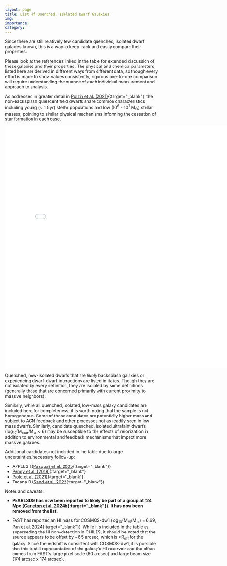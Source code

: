 ```yaml
---
layout: page
title: List of Quenched, Isolated Dwarf Galaxies
img:
importance:
category: 
---
```


Since there are still relatively few candidate quenched, isolated dwarf galaxies known, this is a way to keep track and easily compare their properties. 

Please look at the references linked in the table for extended discussion of these galaxies and their properties. The physical and chemical parameters listed here are derived in different ways from different data, so though every effort is made to show values consistently, rigorous one-to-one comparison will require understanding the nuance of each individual measurement and approach to analysis.

As addressed in greater detail in [Polzin et al. (2021)](https://ui.adsabs.harvard.edu/abs/2021ApJ...914L..23P/abstract){:target="_blank"}, the non-backsplash quiescent field dwarfs share common characteristics including young (\~ 1 Gyr) stellar populations and low (10<sup>6</sup> - 10<sup>7</sup> M<sub>⊙</sub>) stellar masses, pointing to similar physical mechanisms informing the cessation of star formation in each case.


<div class="row">
    <div class="col-sm mt-3 mt-md-0">
        <iframe src="/assets/html/quenchlist.html" frameborder='0' scrolling='yes' height="800px" width="800pt"></iframe>
    </div>
</div>


<!---
| **Name** | **RA/Dec** | **Distance (Mpc)** | **M<sub>star</sub> (M<sub>⊙</sub>)**| **Age (Gyr)** | **\[M/H\]** | **R<sub>eff</sub> (kpc)** | **sSFR (yr<sup>-1</sup>)** | **M<sub>HI</sub> (M<sub>⊙</sub>)** | **Environment** | **References**|
| :---: | :---: | :---: | :---: | :---: | :---: | :---: | :---: | :---: | :---: | :---: |
|*Cetus*|*00:26:11.0 -11:02:40*|*0.775*|*~2x10<sup>6</sup>*|*~11*|*-1.9*|*0.36 ([McConnachie & Irwin 2006](https://ui.adsabs.harvard.edu/abs/2006MNRAS.365.1263M/abstract){:target="_blank"})*| | | *likely backsplash ([Teyssier et al. 2012](https://ui.adsabs.harvard.edu/abs/2012MNRAS.426.1808T/abstract){:target="_blank"}; [Buck et al. 2019](https://ui.adsabs.harvard.edu/abs/2019MNRAS.483.1314B/abstract){:target="_blank"})* | *[Whiting et al (1999)](https://ui.adsabs.harvard.edu/abs/1999AJ....118.2767W/abstract){:target="_blank"}; [Monelli et al. (2010)](https://ui.adsabs.harvard.edu/abs/2010ApJ...720.1225M/abstract){:target="_blank"}*|
|*Tucana*|*22:41:49.6 -64:25:10*|*~0.9*|*~2x10<sup>6</sup>*|*~12*|*-1.9 (discrepant)*|*~0.2 ([Saviane et al. 1996](https://ui.adsabs.harvard.edu/abs/1996A%26A...315...40S/abstract){:target="_blank"})*| |*no detection*| *likely backsplash ([Teyssier et al. 2012](https://ui.adsabs.harvard.edu/abs/2012MNRAS.426.1808T/abstract){:target="_blank"})*|*[Lavery (1990)](https://ui.adsabs.harvard.edu/abs/1990IAUC.5139....2L/abstract){:target="_blank"}; [Lavery & Mighell (1992)](https://ui.adsabs.harvard.edu/abs/1992AJ....103...81L/abstract){:target="_blank"}; [Monelli et al. (2010)](https://ui.adsabs.harvard.edu/abs/2010ApJ...722.1864M/abstract){:target="_blank}*|
|KKR 25|16:13:47.6 +54:22:16|1.93|~10<sup>7</sup>|~1|~-1.5|~0.6|~2x10<sup>-11</sup>|8x10<sup>4</sup>|isolated| [Makarov et al. (2012)](https://ui.adsabs.harvard.edu/abs/2012MNRAS.425..709M/abstract){:target="_blank"}|
|KKs 3|02:24:44.4 -73:30:51|2.12|2.3x10<sup>7</sup>|~1|~-1.6|0.725| |1.1x10<sup>5</sup>|isolated| [Karachentsev et al. (2015)](https://ui.adsabs.harvard.edu/abs/2015MNRAS.447L..85K/abstract){:target="_blank"}; [Sharina et al. (2018)](https://ui.adsabs.harvard.edu/abs/2018Ap.....61..435S/abstract){:target="_blank"} |
|COSMOS-dw1|10:00:30.03 +02:08:59.47|22|2.38x10<sup>6</sup>|0.9|-1.577|0.45|< 1.5x10<sup>-12</sup>|no detection|isolated|[Polzin et al. (2021)](https://ui.adsabs.harvard.edu/abs/2021ApJ...914L..23P/abstract){:target="_blank"}|
|*dw0910+7326 (Blobby)*|*09:10:13.45 +73:26:19.15*|*3.21*|*9.5x10<sup>6</sup>*|*10*|*-1.2*|*0.790*|*< 3x10<sup>-10</sup>*| |*backsplash*|*[Casey et al. (2023)](https://ui.adsabs.harvard.edu/abs/2023MNRAS.520.4715C/abstract){:target="_blank"}*|
|~~PEARLSDG~~|~~12:12:18 +27:35:24~~|~~31.2~~|~~4.4x10<sup>7</sup>~~|~~1~~|~~-1.49~~|~~0.56~~|~~2x10<sup>-12</sup>~~|~~< 4x10<sup>5</sup>~~|~~isolated~~|~~[Carleton et al. (2024a)](https://ui.adsabs.harvard.edu/abs/2024ApJ...961L..37C/abstract){:target="_blank"}~~|
|*UGC 5205*|*09:44:07.2 -00:39:30*|*~21*|*3x10<sup>8</sup>*|*0.1-0.3*|*-1.9*||*≲ 3x10<sup>-11</sup>*|*3.5x10<sup>8</sup>*|*dwarf-dwarf interaction*|*[Kado-Fong et al. (2024)](https://ui.adsabs.harvard.edu/abs/2024ApJ...963...37K/abstract){:target="_blank"}*|
|dw1322m2053 (Hedgehog)|13:22:46.88 -20:53:55.94|2.41|6.3x10<sup>5</sup>|5-7| |0.176|< 10<sup>-10</sup>|< 10<sup>6</sup>|possibly backsplash|[Li et al. (2024)](https://ui.adsabs.harvard.edu/abs/2024arXiv240600101L/abstract){:target="_blank}|
-->

Quenched, now-isolated dwarfs that are *likely* backsplash galaxies or experiencing dwarf-dwarf interactions are listed in italics. Though they are not isolated by every definition, they are isolated by some definitions (generally those that are concerned primarily with current proximity to massive neighbors). 

Similarly, while all quenched, isolated, low-mass galaxy candidates are included here for completeness, it is worth noting that the sample is not homogeneous. Some of these candidates are potentially higher mass and subject to AGN feedback and other processes not as readily seen in low mass dwarfs. Similarly, candidate quenched, isolated ultrafaint dwarfs (log<sub>10</sub>(M<sub>star</sub>/M<sub>⊙</sub> < 6) may be susceptible to the effects of reionization in addition to environmental and feedback mechanisms that impact more massive galaxies.

Additional candidates not included in the table due to large uncertainties/necessary follow-up:
- APPLES I ([Pasquali et al. 2005](https://ui.adsabs.harvard.edu/abs/2005AJ....129..148P/abstract){:target="_blank"})
- [Penny et al. (2018)](https://ui.adsabs.harvard.edu/abs/2018MNRAS.476..979P/abstract){:target="_blank"}
- [Prole et al. (2021)](https://ui.adsabs.harvard.edu/abs/2021MNRAS.500.2049P/abstract){:target="_blank"}
- Tucana B ([Sand et al. 2022](https://ui.adsabs.harvard.edu/abs/2022ApJ...935L..17S/abstract){:target="_blank"})
<!-- - Corvus A ([Jones et al. 2024](){:target="_blank"}) -- note that this dwarf is gas-rich and potentially observed in a transitory quiescent phase -->

Notes and caveats:
- **PEARLSDG has now been reported to likely be part of a group at 124 Mpc ([Carleton et al. 2024b](https://ui.adsabs.harvard.edu/abs/2024RNAAS...8..181C/abstract){:target="_blank"}). It has now been removed from the list.**
<!-- It will remain (crossed out) on the list for completeness for now, but will be removed in the future.** -->
- FAST has reported an HI mass for COSMOS-dw1 (log<sub>10</sub>(M<sub>HI</sub>/M<sub>⊙</sub>) = 6.69, [Pan et al. 2024](https://ui.adsabs.harvard.edu/abs/2024arXiv240816597P/abstract){:target="_blank"}). While it's included in the table as superseding the HI non-detection in CHILES, it should be noted that the source appears to be offset by \~6.5 arcsec, which is >R<sub>eff</sub> for the galaxy. Since the redshift is consistent with COSMOS-dw1, it is possible that this is still representative of the galaxy's HI reservoir and the offset comes from FAST's large pixel scale (60 arcsec) and large beam size (174 arcsec x 174 arcsec). 

<!-- For completeness, quenched, isolated dwarfs that are gas-rich and likely observed in a transitory quiescent phase are listed below:
| **Name** | **RA/Dec** | **Distance (Mpc)** | **M<sub>star</sub> (M<sub>⊙</sub>)**| **Age (Gyr)** | **\[M/H\]** | **R<sub>eff</sub> (kpc)** | **sSFR (yr<sup>-1</sup>)** | **M<sub>HI</sub> (M<sub>⊙</sub>)** | **Environment** | **References**|
| :---: | :---: | :---: | :---: | :---: | :---: | :---: | :---: | :---: | :---: | :---: |
|*UGC 5205*|*09:44:07.2 -00:39:30*|*~21*|*3x10<sup>8</sup>*|*0.1-0.3*||*-1.9*|*≲ 3x10<sup>-11</sup>*|*3.5x10<sup>8</sup>*|*dwarf-dwarf interaction*|*[Kado-Fong et al. (2024)](https://ui.adsabs.harvard.edu/abs/2024ApJ...963...37K/abstract){:target="_blank"}*|
|Corvus A| |3.48|10<sup>6</sup>|||0.256|5.6x10<sup>-10</sup>|3.89x10<sup>8</sup>|isolated, but "associated with local sheet"|[Jones et al. 2024](){:target="_blank"}| -->